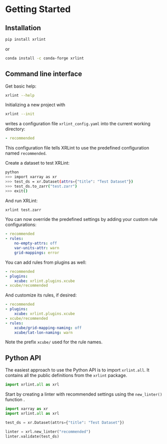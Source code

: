 # Getting Started

## Installation

```bash
pip install xrlint
```

or

```bash
conda install -c conda-forge xrlint
```


## Command line interface 

Get basic help:

```bash
xrlint --help
```

Initializing a new project with

```bash
xrlint --init
```

writes a configuration file `xrlint_config.yaml` 
into the current working directory:

```yaml
- recommended
```

This configuration file tells XRLint to use the predefined configuration
named `recommended`.  

Create a dataset to test XRLint:

```bash
python
>>> import xarray as xr
>>> test_ds = xr.Dataset(attrs={"title": "Test Dataset"})
>>> test_ds.to_zarr("test.zarr") 
>>> exit()
```

And run XRLint:

```bash
xrlint test.zarr 
```

You can now override the predefined settings by adding your custom
rule configurations:

```yaml
- recommended
- rules:
    no-empty-attrs: off
    var-units-attr: warn
    grid-mappings: error
```

You can add rules from plugins as well:

```yaml
- recommended
- plugins:
    xcube: xrlint.plugins.xcube
- xcube/recommended  
```

And customize its rules, if desired:

```yaml
- recommended
- plugins:
    xcube: xrlint.plugins.xcube
- xcube/recommended  
- rules:
    xcube/grid-mapping-naming: off
    xcube/lat-lon-naming: warn
```

Note the prefix `xcube/` used for the rule names.

## Python API

The easiest approach to use the Python API is to import `xrlint.all`.
It contains all the public definitions from the `xrlint` package.

```python
import xrlint.all as xrl
```

Start by creating a linter with recommended settings 
using the `new_linter()` function .

```python
import xarray as xr
import xrlint.all as xrl

test_ds = xr.Dataset(attrs={"title": "Test Dataset"})

linter = xrl.new_linter("recommended")
linter.validate(test_ds)
```
